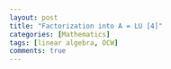 ```yaml
---
layout: post
title: "Factorization into A = LU [4]"
categories: [Mathematics]
tags: [linear algebra, OCW]
comments: true
---
```


### 